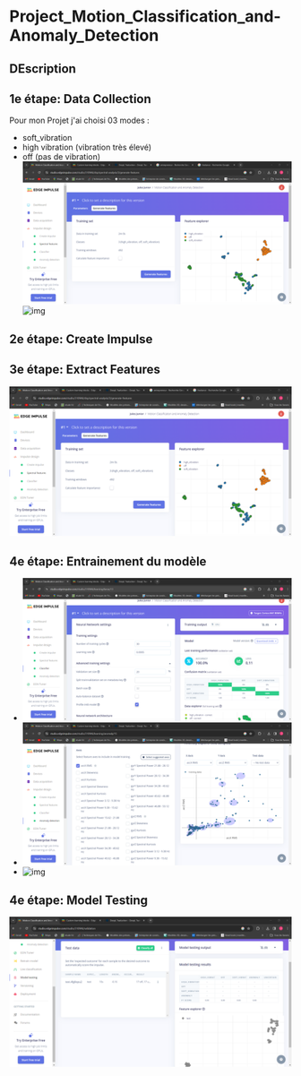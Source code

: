# Project_Motion_Classification_and-Anomaly_Detection
## DEscription

      

## 1e étape: Data Collection
Pour mon Projet j'ai choisi 03 modes :
  * soft_vibration
  * high vibration (vibration très élevé)
  * off (pas de vibration)
![img](images/1.png)
![img](images/12.png)

## 2e étape: Create Impulse
## 3e étape: Extract Features
![img](images/1.png)
## 4e étape: Entrainement du modèle

* ![img](images/2.png)
* ![img](images/3.png)
* ![img]()

## 4e étape: Model Testing
  ![img](images/4.png)
